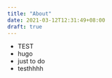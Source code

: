 ```yaml
---
title: "About"
date: 2021-03-12T12:31:49+08:00
draft: true
---
```

- TEST
- hugo
- just to do
- testhhhh